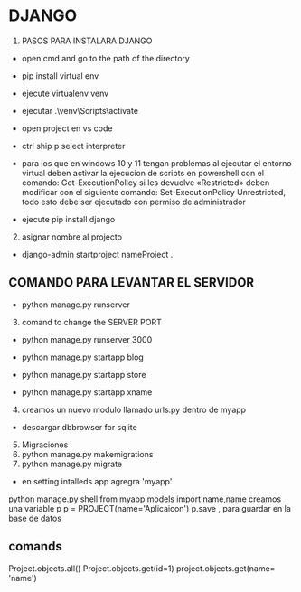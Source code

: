 # DJANGO

1. PASOS PARA INSTALARA DJANGO
- open cmd and go to the path of the directory
- pip install virtual env
- ejecute virtualenv venv
- ejecutar .\venv\Scripts\activate
- open project en vs code 
- ctrl ship p select interpreter
- para los que en windows 10 y 11 tengan problemas al ejecutar el entorno virtual deben activar la ejecucion de scripts en powershell con el comando: Get-ExecutionPolicy si les devuelve «Restricted» deben modificar con el siguiente comando: Set-ExecutionPolicy Unrestricted, todo esto debe ser ejecutado con permiso de administrador


- ejecute pip install django

2. asignar nombre al projecto

- django-admin startproject nameProject .

## COMANDO PARA LEVANTAR EL SERVIDOR
- python manage.py runserver

3. comand to change the SERVER PORT
- python manage.py runserver 3000


- python manage.py startapp blog
- python manage.py startapp store
- python manage.py startapp xname

4. creamos un nuevo modulo llamado urls.py dentro de myapp

- descargar dbbrowser for sqlite

5. Migraciones 
6. python manage.py makemigrations
7. python manage.py migrate

- en setting intalleds app agregra 'myapp'

python manage.py shell
from myapp.models import name,name
creamos una variable p
p = PROJECT(name='Aplicaicon')
p.save , para guardar en la base de datos
## comands 
Project.objects.all()
Project.objects.get(id=1)
project.objects.get(name= 'name')
